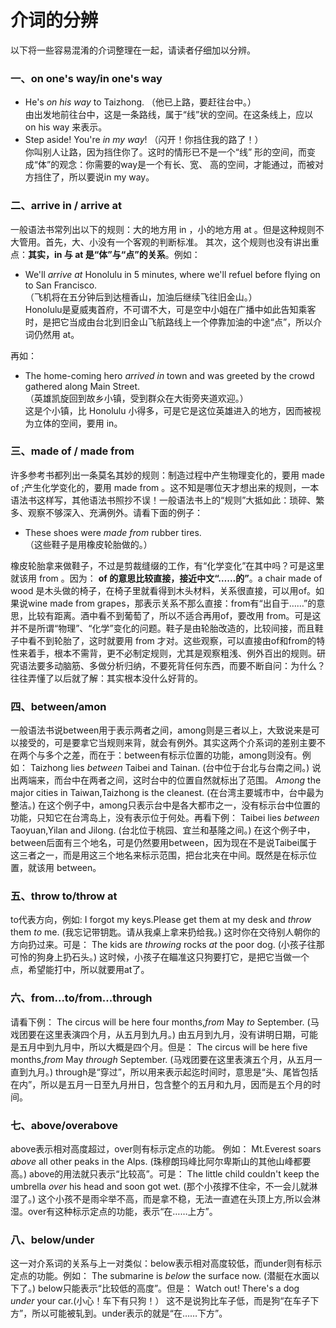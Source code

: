 # 介词的分辨

以下将一些容易混淆的介词整理在一起，请读者仔细加以分辨。

### 一、on one's way/in one's way


- He's <em>on his way</em> to Taizhong. （他已上路，要赶往台中。）  
由出发地前往台中，这是一条路线，属于“线”状的空间。在这条线上，应以 on his way 来表示。  
- Step aside! You're <em>in my way</em>! （闪开！你挡住我的路了！）  
你叫别人让路，因为挡住你了。这时的情形已不是一个“线” 形的空间，而变成“体”的观念：你需要的way是一个有长、宽、 高的空间，才能通过，而被对方挡住了，所以要说in my way。  

### 二、arrive in / arrive at


一般语法书常列出以下的规则：大的地方用 in ，小的地方用 at 。但是这种规则不大管用。首先，大、小没有一个客观的判断标准。 其次，这个规则也没有讲出重点：**其实，in 与 at 是“体”与“点”的关系**。例如：  
- We'll <em>arrive at</em> Honolulu in 5 minutes, where we'll refuel before flying on to San Francisco.  
（飞机将在五分钟后到达檀香山，加油后继续飞往旧金山。）  
Honolulu是夏威夷首府，不可谓不大，可是空中小姐在广播中如此告知乘客时，是把它当成由台北到旧金山飞航路线上一个停靠加油的中途“点”，所以介词仍然用 at。  

再如：  

- The home-coming hero <em>arrived in</em> town and was greeted by the crowd gathered along Main Street.  
（英雄凯旋回到故乡小镇，受到群众在大街旁夹道欢迎。）    
这是个小镇，比 Honolulu 小得多，可是它是这位英雄进入的地方，因而被视为立体的空间，要用 in。  

### 三、made of / made from


许多参考书都列出一条莫名其妙的规则：制造过程中产生物理变化的，要用 made of ;产生化学变化的，要用 made from 。这不知是哪位天才想出来的规则，一本语法书这样写，其他语法书照抄不误！一般语法书上的“规则”大抵如此：琐碎、繁多、观察不够深入、充满例外。请看下面的例子： 

- These shoes were <em>made from</em> rubber tires.  
（这些鞋子是用橡皮轮胎做的。）  

橡皮轮胎拿来做鞋子，不过是剪裁缝缀的工作，有“化学变化”在其中吗？可是这里就该用 from 。因为： **of 的意思比较直接，接近中文“……的”**。a chair made of wood  是木头做的椅子，在椅子里就看得到木头材料，关系很直接，可以用of。如果说wine made from grapes，那表示关系不那么直接：from有“出自于……”的意思，比较有距离。酒中看不到葡萄了，所以不适合再用of，要改用 from。可是这并不是所谓“物理”、“化学”变化的问题。鞋子是由轮胎改造的，比较间接，而且鞋子中看不到轮胎了，这时就要用 from 才对。这些观察，可以直接由of和from的特性来着手，根本不需背，更不必制定规则，尤其是观察粗浅、例外百出的规则。研究语法要多动脑筋、多做分析归纳，不要死背任何东西，而要不断自问：为什么？往往弄懂了以后就了解：其实根本没什么好背的。

### 四、between/amon


一般语法书说between用于表示两者之间，among则是三者以上，大致说来是可以接受的，可是要拿它当规则来背，就会有例外。其实这两个介系词的差别主要不在两个与多个之差，而在于：between有标示位置的功能，among则没有。例如：
Taizhong lies <em>between</em> Taibei and Tainan.
(台中位于台北与台南之间。)
说出两端来，而台中在两者之间，这时台中的位置自然就标出了范围。
<em>Among</em> the major cities in Taiwan,Taizhong is the cleanest.
(在台湾主要城市中，台中最为整洁。)
在这个例子中，among只表示台中是各大都市之一，没有标示台中位置的功能，只知它在台湾岛上，没有表示位于何处。再看下例：
Taibei lies <em>between</em> Taoyuan,Yilan and Jilong.
(台北位于桃园、宜兰和基隆之间。)
在这个例子中，between后面有三个地名，可是仍然要用between，因为现在不是说Taibei属于这三者之一，而是用这三个地名来标示范围，把台北夹在中间。既然是在标示位置，就该用 between。

### 五、throw to/throw at


to代表方向，例如:
I forgot my keys.Please get them at my desk and <em>throw</em> them <em>to</em> me.
(我忘记带钥匙。请从我桌上拿来扔给我。)
这时你在交待别人朝你的方向扔过来。可是：
The kids are <em>throwing</em> rocks <em>at</em> the poor dog.
(小孩子往那可怜的狗身上扔石头。)
这时候，小孩子在瞄准这只狗要打它，是把它当做一个点，希望能打中，所以就要用at了。

### 六、from...to/from...through


请看下例：
The circus will be here four months,<em>from</em> May <em>to</em> September.
(马戏团要在这里表演四个月，从五月到九月。)
由五月到九月，没有讲明日期，可能是五月中到九月中，所以大概是四个月。但是：
The circus will be here five months,<em>from</em> May <em>through</em> September.
(马戏团要在这里表演五个月，从五月一直到九月。)
through是“穿过”，所以用来表示起迄时间时，意思是“头、尾皆包括在内”，所以是五月一日至九月卅日，包含整个的五月和九月，因而是五个月的时间。

### 七、above/overabove


above表示相对高度超过，over则有标示定点的功能。 例如：
Mt.Everest soars <em>above</em> all other peaks in the Alps.
(珠穆朗玛峰比阿尔卑斯山的其他山峰都要高。)
above的用法就只表示“比较高”。可是：
The little child couldn't keep the umbrella <em>over</em> his head and soon got wet.
(那个小孩撑不住伞，不一会儿就淋湿了。)
这个小孩不是雨伞举不高，而是拿不稳，无法一直遮在头顶上方,所以会淋湿。over有这种标示定点的功能，表示“在……上方”。

### 八、below/under


这一对介系词的关系与上一对类似：below表示相对高度较低，而under则有标示定点的功能。例如：
The submarine is <em>below</em> the surface now.
(潜艇在水面以下了。)
below只能表示“比较低的高度”。但是：
Watch out! There's a dog <em>under</em> your car.(小心！车下有只狗！）
这不是说狗比车子低，而是狗“在车子下方”，所以可能被轧到。under表示的就是“在……下方”。